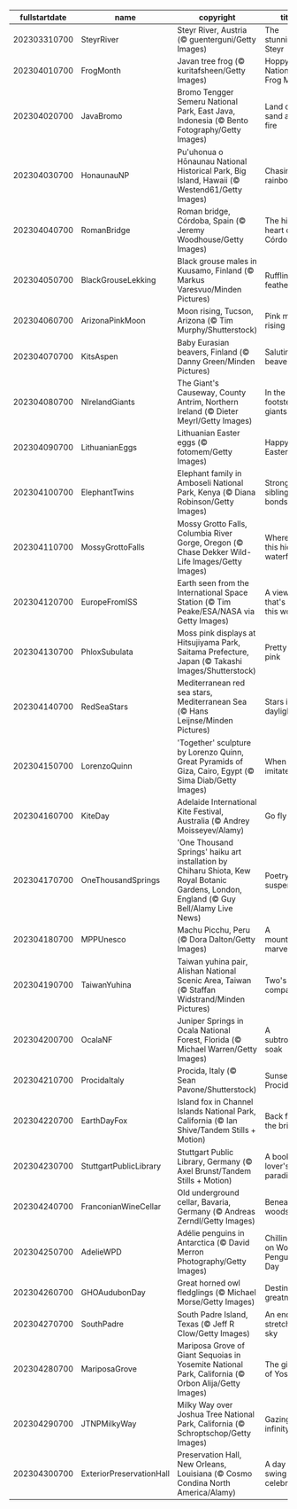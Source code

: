 |fullstartdate|name|copyright|title|image|
|--|--|--|--|--|
202303310700|SteyrRiver|Steyr River, Austria (© guenterguni/Getty Images)|The stunning Steyr|![](/en-US/2023/04/202303310700SteyrRiver.jpg)|
202304010700|FrogMonth|Javan tree frog (© kuritafsheen/Getty Images)|Hoppy National Frog Month!|![](/en-US/2023/04/202304010700FrogMonth.jpg)|
202304020700|JavaBromo|Bromo Tengger Semeru National Park, East Java, Indonesia (© Bento Fotography/Getty Images)|Land of sand and fire|![](/en-US/2023/04/202304020700JavaBromo.jpg)|
202304030700|HonaunauNP|Pu'uhonua o Hōnaunau National Historical Park, Big Island, Hawaii (© Westend61/Getty Images)|Chasing rainbows|![](/en-US/2023/04/202304030700HonaunauNP.jpg)|
202304040700|RomanBridge|Roman bridge, Córdoba, Spain (© Jeremy Woodhouse/Getty Images)|The historic heart of Córdoba|![](/en-US/2023/04/202304040700RomanBridge.jpg)|
202304050700|BlackGrouseLekking|Black grouse males in Kuusamo, Finland (© Markus Varesvuo/Minden Pictures)|Ruffling feathers|![](/en-US/2023/04/202304050700BlackGrouseLekking.jpg)|
202304060700|ArizonaPinkMoon|Moon rising, Tucson, Arizona (© Tim Murphy/Shutterstock)|Pink moon rising|![](/en-US/2023/04/202304060700ArizonaPinkMoon.jpg)|
202304070700|KitsAspen|Baby Eurasian beavers, Finland (© Danny Green/Minden Pictures)|Saluting beavers|![](/en-US/2023/04/202304070700KitsAspen.jpg)|
202304080700|NIrelandGiants|The Giant's Causeway, County Antrim, Northern Ireland (© Dieter Meyrl/Getty Images)|In the footsteps of giants|![](/en-US/2023/04/202304080700NIrelandGiants.jpg)|
202304090700|LithuanianEggs|Lithuanian Easter eggs (© fotomem/Getty Images)|Happy Easter!|![](/en-US/2023/04/202304090700LithuanianEggs.jpg)|
202304100700|ElephantTwins|Elephant family in Amboseli National Park, Kenya (© Diana Robinson/Getty Images)|Strong sibling bonds|![](/en-US/2023/04/202304100700ElephantTwins.jpg)|
202304110700|MossyGrottoFalls|Mossy Grotto Falls, Columbia River Gorge, Oregon (© Chase Dekker Wild-Life Images/Getty Images)|Where is this hidden waterfall?|![](/en-US/2023/04/202304110700MossyGrottoFalls.jpg)|
202304120700|EuropeFromISS|Earth seen from the International Space Station (© Tim Peake/ESA/NASA via Getty Images)|A view that's out of this world|![](/en-US/2023/04/202304120700EuropeFromISS.jpg)|
202304130700|PhloxSubulata|Moss pink displays at Hitsujiyama Park, Saitama Prefecture, Japan (© Takashi Images/Shutterstock)|Pretty in pink|![](/en-US/2023/04/202304130700PhloxSubulata.jpg)|
202304140700|RedSeaStars|Mediterranean red sea stars, Mediterranean Sea (© Hans Leijnse/Minden Pictures)|Stars in daylight|![](/en-US/2023/04/202304140700RedSeaStars.jpg)|
202304150700|LorenzoQuinn|'Together' sculpture by Lorenzo Quinn, Great Pyramids of Giza, Cairo, Egypt (© Sima Diab/Getty Images)|When art imitates life|![](/en-US/2023/04/202304150700LorenzoQuinn.jpg)|
202304160700|KiteDay|Adelaide International Kite Festival, Australia (© Andrey Moisseyev/Alamy)|Go fly a kite!|![](/en-US/2023/04/202304160700KiteDay.jpg)|
202304170700|OneThousandSprings|'One Thousand Springs' haiku art installation by Chiharu Shiota, Kew Royal Botanic Gardens, London, England (© Guy Bell/Alamy Live News)|Poetry in suspense|![](/en-US/2023/04/202304170700OneThousandSprings.jpg)|
202304180700|MPPUnesco|Machu Picchu, Peru (© Dora Dalton/Getty Images)|A mountaintop marvel|![](/en-US/2023/04/202304180700MPPUnesco.jpg)|
202304190700|TaiwanYuhina|Taiwan yuhina pair, Alishan National Scenic Area, Taiwan (© Staffan Widstrand/Minden Pictures)|Two's company|![](/en-US/2023/04/202304190700TaiwanYuhina.jpg)|
202304200700|OcalaNF|Juniper Springs in Ocala National Forest, Florida (© Michael Warren/Getty Images)|A subtropical soak|![](/en-US/2023/04/202304200700OcalaNF.jpg)|
202304210700|ProcidaItaly|Procida, Italy (© Sean Pavone/Shutterstock)|Sunset on Procida|![](/en-US/2023/04/202304210700ProcidaItaly.jpg)|
202304220700|EarthDayFox|Island fox in Channel Islands National Park, California (© Ian Shive/Tandem Stills + Motion)|Back from the brink|![](/en-US/2023/04/202304220700EarthDayFox.jpg)|
202304230700|StuttgartPublicLibrary|Stuttgart Public Library, Germany (© Axel Brunst/Tandem Stills + Motion)|A book lover's paradise|![](/en-US/2023/04/202304230700StuttgartPublicLibrary.jpg)|
202304240700|FranconianWineCellar|Old underground cellar, Bavaria, Germany (© Andreas Zerndl/Getty Images)|Beneath the woods|![](/en-US/2023/04/202304240700FranconianWineCellar.jpg)|
202304250700|AdelieWPD|Adélie penguins in Antarctica (© David Merron Photography/Getty Images)|Chilling out on World Penguin Day|![](/en-US/2023/04/202304250700AdelieWPD.jpg)|
202304260700|GHOAudubonDay|Great horned owl fledglings (© Michael Morse/Getty Images)|Destined for greatness|![](/en-US/2023/04/202304260700GHOAudubonDay.jpg)|
202304270700|SouthPadre|South Padre Island, Texas (© Jeff R Clow/Getty Images)|An endless stretch of sky|![](/en-US/2023/04/202304270700SouthPadre.jpg)|
202304280700|MariposaGrove|Mariposa Grove of Giant Sequoias in Yosemite National Park, California (© Orbon Alija/Getty Images)|The giants of Yosemite|![](/en-US/2023/04/202304280700MariposaGrove.jpg)|
202304290700|JTNPMilkyWay|Milky Way over Joshua Tree National Park, California (© Schroptschop/Getty Images)|Gazing into infinity|![](/en-US/2023/04/202304290700JTNPMilkyWay.jpg)|
202304300700|ExteriorPreservationHall|Preservation Hall, New Orleans, Louisiana (© Cosmo Condina North America/Alamy)|A day of swing and celebration|![](/en-US/2023/04/202304300700ExteriorPreservationHall.jpg)|
